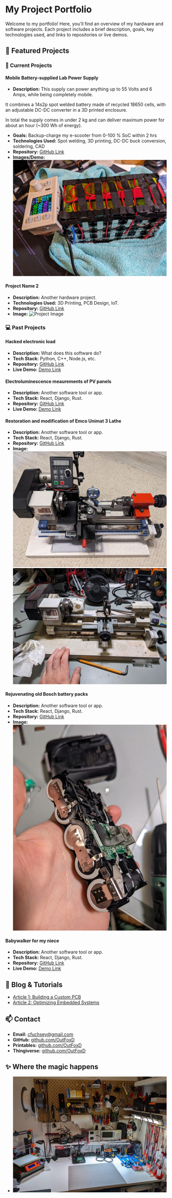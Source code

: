 # My Project Portfolio

Welcome to my portfolio! Here, you'll find an overview of my hardware and software projects. Each project includes a brief description, goals, key technologies used, and links to repositories or live demos.

## 🚀 Featured Projects

### 🔧 Current Projects

#### **Mobile Battery-supplied Lab Power Supply**
- **Description:** This supply can power anything up to 55 Volts and 6 Amps, while being completely mobile. 

It combines a 14s2p spot welded battery made of recycled 18650 cells, with an adjustable DC-DC converter in a 3D printed enclosure. 

In total the supply comes in under 2 kg and can deliver maximum power for about an hour (~300 Wh of energy).
- **Goals:** Backup-charge my e-scooter from 0-100 % SoC within 2 hrs
- **Technologies Used:**  Spot welding, 3D printing, DC-DC buck conversion, soldering, CAD 
- **Repository:** [GitHub Link](#)
- **Images/Demo:** ![Project Image](docs/ScooterBatt3.jpg)

#### **Project Name 2**
- **Description:** Another hardware project.
- **Technologies Used:** 3D Printing, PCB Design, IoT.
- **Repository:** [GitHub Link](#)
- **Image:** ![Project Image](#)

### 💻 Past Projects

#### **Hacked electronic load**
- **Description:** What does this software do?
- **Tech Stack:** Python, C++, Node.js, etc.
- **Repository:** [GitHub Link](#)
- **Live Demo:** [Demo Link](#)

#### **Electroluminescence meaurements of PV panels**
- **Description:** Another software tool or app.
- **Tech Stack:** React, Django, Rust.
- **Repository:** [GitHub Link](#)
- **Live Demo:** [Demo Link](#)

#### **Restoration and modification of Emco Unimat 3 Lathe**
- **Description:** Another software tool or app.
- **Tech Stack:** React, Django, Rust.
- **Repository:** [GitHub Link](#)
- **Image:** ![After](https://github.com/OutFoxD/Portfolio/blob/main/pictures/EmcoUnimat3After.jpg)
![Before](https://github.com/OutFoxD/Portfolio/blob/main/pictures/EmcoUnimat3Before.jpg)

#### **Rejuvenating old Bosch battery packs**
- **Description:** Another software tool or app.
- **Tech Stack:** React, Django, Rust.
- **Repository:** [GitHub Link](#)
- **Image:** ![Demo Link](https://github.com/OutFoxD/Portfolio/blob/main/pictures/BoschBatt2.jpg)


#### **Babywalker for my niece**
- **Description:** Another software tool or app.
- **Tech Stack:** React, Django, Rust.
- **Repository:** [GitHub Link](#)
- **Live Demo:** [Demo Link](#)

## 📝 Blog & Tutorials
- [Article 1: Building a Custom PCB](#)
- [Article 2: Optimizing Embedded Systems](#)

## 📫 Contact
- **Email:** cfuchsey@gmail.com
- **GitHub:** [github.com/OutFoxD](https://github.com/outfoxd)
- **Printables:** [github.com/OutFoxD](https://www.printables.com/@OutFoxD/models)
- **Thingiverse:** [github.com/OutFoxD](https://www.thingiverse.com/outfoxd/designs)

## ✨ Where the magic happens
- ![my home Lab](https://github.com/OutFoxD/Portfolio/blob/main/pictures/HomeLab.jpg)